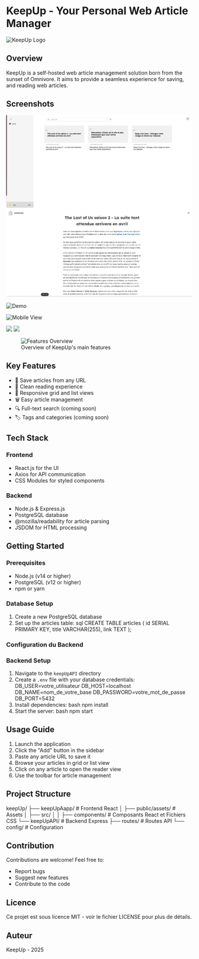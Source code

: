 # KeepUp - Your Personal Web Article Manager

![KeepUp Logo](path/to/logo.png)

## Overview
KeepUp is a self-hosted web article management solution born from the sunset of Omnivore. It aims to provide a seamless experience for saving, and reading web articles.

## Screenshots

<!-- Method 1: Local images in your repository -->
![Homepage](./screenshots/homepage.png)
![Reader View](./screenshots/reader.png)

<!-- Method 2: Images hosted online -->
![Demo](https://raw.githubusercontent.com/yourusername/keepup/main/demo.gif)

<!-- Method 3: Images with custom size -->
<img src="./screenshots/mobile.png" width="300" alt="Mobile View">

<!-- Method 4: Images side by side -->
<p float="left">
  <img src="./screenshots/dark-mode.png" width="400" />
  <img src="./screenshots/light-mode.png" width="400" /> 
</p>

<!-- Method 5: Image with caption -->
<figure>
  <img src="./screenshots/features.png" alt="Features Overview">
  <figcaption>Overview of KeepUp's main features</figcaption>
</figure>

## Key Features
- 📑 Save articles from any URL
- 🎯 Clean reading experience
- 📱 Responsive grid and list views
- 🗑️ Easy article management
- 🔍 Full-text search (coming soon)
- 🏷️ Tags and categories (coming soon)

## Tech Stack

### Frontend
- React.js for the UI
- Axios for API communication
- CSS Modules for styled components

### Backend
- Node.js & Express.js
- PostgreSQL database
- @mozilla/readability for article parsing
- JSDOM for HTML processing

## Getting Started

### Prerequisites
- Node.js (v14 or higher)
- PostgreSQL (v12 or higher)
- npm or yarn

### Database Setup
1. Create a new PostgreSQL database
2. Set up the articles table:
sql
CREATE TABLE articles (
id SERIAL PRIMARY KEY,
title VARCHAR(255),
link TEXT
);


### Configuration du Backend
### Backend Setup
1. Navigate to the `keepUpAPI` directory
2. Create a `.env` file with your database credentials:
DB_USER=votre_utilisateur
DB_HOST=localhost
DB_NAME=nom_de_votre_base
DB_PASSWORD=votre_mot_de_passe
DB_PORT=5432
3. Install dependencies:
bash
npm install
4. Start the server:
bash
npm start


## Usage Guide
1. Launch the application
2. Click the "Add" button in the sidebar
3. Paste any article URL to save it
4. Browse your articles in grid or list view
5. Click on any article to open the reader view
6. Use the toolbar for article management

## Project Structure
keepUp/
├── keepUpAapp/ # Frontend React
│ ├── public/assets/ # Assets
│ ├── src/
│ │ ├── components/ # Composants React et Fichiers CSS
└── keepUpAPI/ # Backend Express
├── routes/ # Routes API
└── config/ # Configuration

## Contribution
Contributions are welcome! Feel free to:
- Report bugs
- Suggest new features
- Contribute to the code
## Licence
Ce projet est sous licence MIT - voir le fichier LICENSE pour plus de détails.

## Auteur
KeepUp - 2025
